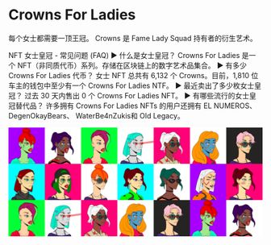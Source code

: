# Crowns For Ladies

每个女士都需要一顶王冠。 Crowns 是 Fame Lady Squad 持有者的衍生艺术。

NFT 女士皇冠 - 常见问题 (FAQ)
▶ 什么是女士皇冠？
Crowns For Ladies 是一个 NFT（非同质代币）系列。存储在区块链上的数字艺术品集合。
▶ 有多少 Crowns For Ladies 代币？
女士 NFT 总共有 6,132 个 Crowns。目前，1,810 位车主的钱包中至少有一个 Crowns For Ladies NTF。
▶ 最近卖出了多少枚女士皇冠？
过去 30 天内售出 0 个 Crowns For Ladies NFT。
▶ 有哪些流行的女士皇冠替代品？
许多拥有 Crowns For Ladies NFTs 的用户还拥有 EL NUMEROS、 DegenOkayBears、 WaterBe4nZukis和 Old Legacy。

![NFT](unnamed.png)


